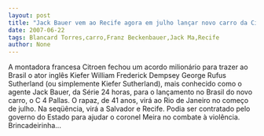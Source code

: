 ```yaml
---
layout: post
title: "Jack Bauer vem ao Recife agora em julho lançar novo carro da Citroen"
date: 2007-06-22
tags: Blancard Torres,carro,Franz Beckenbauer,Jack Ma,Recife
author: None
---
```

A montadora francesa Citroen fechou um acordo milion&aacute;rio para trazer ao Brasil o ator ingl&ecirc;s Kiefer William Frederick Dempsey George Rufus Sutherland (ou simplemente Kiefer Sutherland), mais conhecido como o agente Jack Bauer, da S&eacute;rie 24 horas, para o lan&ccedil;amento no Brasil do novo carro, o C 4 Pallas.
O rapaz, de 41 anos, vir&aacute; ao Rio de Janeiro no come&ccedil;o de julho. Na seq&uuml;&ecirc;ncia, vir&aacute; a Salvador e Recife.
Podia ser contratado pelo governo do Estado para ajudar o coronel Meira no combate &agrave; viol&ecirc;ncia. Brincadeirinha... 